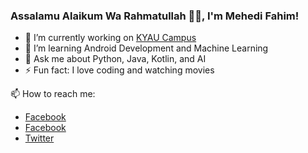 ### Assalamu Alaikum Wa Rahmatullah 🤲🏻, I'm Mehedi Fahim!

- 🔭 I’m currently working on [KYAU Campus](https://kyaucampus.com)
- 🌱 I’m learning Android Development and Machine Learning
- 💬 Ask me about Python, Java, Kotlin, and AI
- ⚡ Fun fact: I love coding and watching movies

📫 How to reach me: 
- [Facebook](https://www.facebook.com/mehedifahim786)
- [Facebook](https://www.facebook.com/FahimViturDim)
- [Twitter](https://twitter.com/mehedifahim786)
